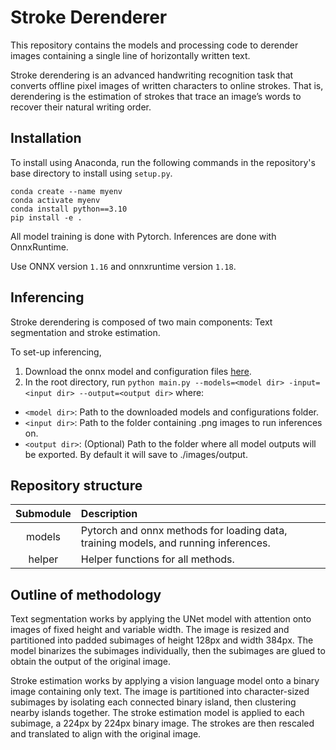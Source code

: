 # Stroke Derenderer

This repository contains the models and processing code to derender images containing a single line of horizontally written text.

Stroke derendering is an advanced handwriting recognition task that converts offline pixel images of written characters to online strokes. That is, derendering is the estimation of strokes that trace an image’s words to recover their natural writing order.

## Installation

To install using Anaconda, run the following commands in the repository's base directory to install using `setup.py`.

```
conda create --name myenv
conda activate myenv
conda install python==3.10
pip install -e .
```

All model training is done with Pytorch. Inferences are done with OnnxRuntime.

Use ONNX version `1.16` and onnxruntime version `1.18`.

## Inferencing

Stroke derendering is composed of two main components: Text segmentation and stroke estimation.

To set-up inferencing,
1. Download the onnx model and configuration files [here](https://drive.google.com/drive/folders/1XbTwFgEDDENve8XuwkHnIYvpSqTnpGTS?usp=drive_link).
2. In the root directory, run `python main.py --models=<model dir> -input=<input dir> --output=<output dir>` where:

- `<model dir>`: Path to the downloaded models and configurations folder.
- `<input dir>`: Path to the folder containing .png images to run inferences on.
- `<output dir>`: (Optional) Path to the folder where all model outputs will be exported. By default it will save to ./images/output.

## Repository structure

Submodule | Description
:--------:|:-----------
models | Pytorch and onnx methods for loading data, training models, and running inferences.
helper | Helper functions for all methods.

##  Outline of methodology

Text segmentation works by applying the UNet model with attention onto images of fixed height and variable width.
The image is resized and partitioned into padded subimages of height 128px and width 384px. The model binarizes the subimages individually, then the subimages are glued to obtain the output of the original image.

Stroke estimation works by applying a vision language model onto a binary image containing only text. The image is partitioned into character-sized subimages by isolating each connected binary island, then clustering nearby islands together. The stroke estimation model is applied to each subimage, a 224px by 224px binary image. The strokes are then rescaled and translated to align with the original image.
